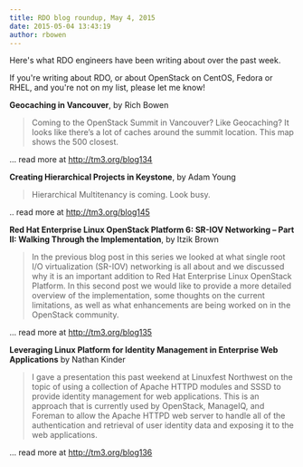 ```yaml
---
title: RDO blog roundup, May 4, 2015
date: 2015-05-04 13:43:19
author: rbowen
---
```


Here's what RDO engineers have been writing about over the past week.

If you're writing about RDO, or about OpenStack on CentOS, Fedora or RHEL, and you're not on my list, please let me know!

**Geocaching in Vancouver**, by Rich Bowen

> Coming to the OpenStack Summit in Vancouver? Like Geocaching? It looks like there’s a lot of caches around the summit location. This map shows the 500 closest.

... read more at http://tm3.org/blog134


**Creating Hierarchical Projects in Keystone**, by Adam Young

> Hierarchical Multitenancy is coming. Look busy.

.. read more at http://tm3.org/blog145


**Red Hat Enterprise Linux OpenStack Platform 6: SR-IOV Networking – Part II: Walking Through the Implementation**, by  Itzik Brown

> In the previous blog post in this series we looked at what single root I/O virtualization (SR-IOV) networking is all about and we discussed why it is an important addition to Red Hat Enterprise Linux OpenStack Platform. In this second post we would like to provide a more detailed overview of the implementation, some thoughts on the current limitations, as well as what enhancements are being worked on in the OpenStack community.

... read more at http://tm3.org/blog135

**Leveraging Linux Platform for Identity Management in Enterprise Web Applications** by Nathan Kinder

> I gave a presentation this past weekend at Linuxfest Northwest on the topic of using a collection of Apache HTTPD modules and SSSD to provide identity management for web applications.   This is an approach that is currently used by OpenStack, ManageIQ, and Foreman to allow the Apache HTTPD web server to handle all of the authentication and retrieval of user identity data and exposing it to the web applications.

... read more at http://tm3.org/blog136


